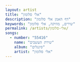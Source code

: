 ```yaml
---
layout: artist
title: "אלי סלומון"
description: "דף האמן אלי סלומון"
keywords: "שירים, מוזיקה, אלי סלומון"
permalink: /artists/אלי-סלומון/
songs:
  - number: "55416"
    name: "שירת העשבים"
    album: "סינגלים"
    artist: "אלי סלומון"
---
```

